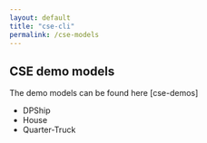 ```yaml
---
layout: default
title: "cse-cli"
permalink: /cse-models
---
```


## CSE demo models
The demo models can be found here [cse-demos]

- DPShip
- House
- Quarter-Truck